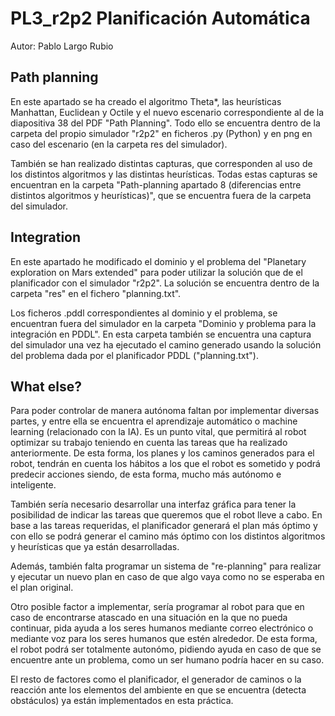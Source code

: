 # PL3_r2p2 Planificación Automática
Autor: Pablo Largo Rubio

## Path planning
En este apartado se ha creado el algoritmo Theta*, las heurísticas Manhattan, Euclidean y Octile y el nuevo escenario correspondiente al de la diapositiva 38 del PDF "Path Planning". 
Todo ello se encuentra dentro de la carpeta del propio simulador "r2p2" en ficheros .py (Python) y en png en caso del escenario (en la carpeta res del simulador).

También se han realizado distintas capturas, que corresponden al uso de los distintos algoritmos y las distintas heurísticas.
Todas estas capturas se encuentran en la carpeta "Path-planning apartado 8 (diferencias entre distintos algoritmos y heurísticas)", que se encuentra fuera de la carpeta del simulador.

## Integration
En este apartado he modificado el dominio y el problema del "Planetary exploration on Mars extended" para poder utilizar la solución que de el planificador con el simulador "r2p2". La solución se encuentra dentro de la carpeta "res" en el fichero "planning.txt".

Los ficheros .pddl correspondientes al dominio y el problema, se encuentran fuera del simulador en la carpeta "Dominio y problema para la integración en PDDL". En esta carpeta también se encuentra una captura del simulador una vez ha ejecutado el camino generado usando la solución del problema dada por el planificador PDDL ("planning.txt").

## What else?
Para poder controlar de manera autónoma faltan por implementar diversas partes, y entre ella se encuentra el aprendizaje automático o machine learning (relacionado con la IA). Es un punto vital, que permitirá al robot optimizar su trabajo teniendo en cuenta las tareas que ha realizado anteriormente. De esta forma, los planes y los caminos generados para el robot, tendrán en cuenta los hábitos a los que el robot es sometido y podrá predecir acciones siendo, de esta forma, mucho más autónomo e inteligente.

También sería necesario desarrollar una interfaz gráfica para tener la posibilidad de indicar las tareas que queremos que el robot lleve a cabo. En base a las tareas requeridas, el planificador generará el plan más óptimo y con ello se podrá generar el camino más óptimo con los distintos algoritmos y heurísticas que ya están desarrolladas.

Además, también falta programar un sistema de "re-planning" para realizar y ejecutar un nuevo plan en caso de que algo vaya como no se esperaba en el plan original.

Otro posible factor a implementar, sería programar al robot para que en caso de encontrarse atascado en una situación en la que no pueda continuar, pida ayuda a los seres humanos mediante correo electrónico o mediante voz para los seres humanos que estén alrededor. De esta forma, el robot podrá ser totalmente autonómo, pidiendo ayuda en caso de que se encuentre ante un problema, como un ser humano podría hacer en su caso.

El resto de factores como el planificador, el generador de caminos o la reacción ante los elementos del ambiente en que se encuentra (detecta obstáculos) ya están implementados en esta práctica.

